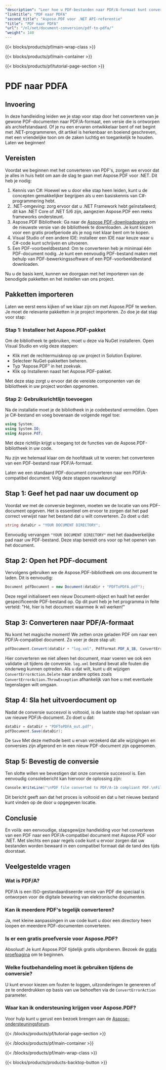 ```yaml
---
"description": "Leer hoe u PDF-bestanden naar PDF/A-formaat kunt converteren met Aspose.PDF voor .NET met deze stapsgewijze zelfstudie."
"linktitle": "PDF naar PDFA"
"second_title": "Aspose.PDF voor .NET API-referentie"
"title": "PDF naar PDFA"
"url": "/nl/net/document-conversion/pdf-to-pdfa/"
"weight": 140
---
```


{{< blocks/products/pf/main-wrap-class >}}

{{< blocks/products/pf/main-container >}}

{{< blocks/products/pf/tutorial-page-section >}}

# PDF naar PDFA

## Invoering

In deze handleiding leiden we je stap voor stap door het converteren van je gewone PDF-documenten naar PDF/A-formaat, een versie die is ontworpen als archiefstandaard. Of je nu een ervaren ontwikkelaar bent of net begint met .NET-programmeren, dit artikel is herkenbaar en boeiend geschreven, met een vriendelijke toon om de zaken luchtig en toegankelijk te houden. Laten we beginnen!

## Vereisten

Voordat we beginnen met het converteren van PDF's, zorgen we ervoor dat je alles in huis hebt om aan de slag te gaan met Aspose.PDF voor .NET. Dit heb je nodig:

1. Kennis van C#: Hoewel we u door elke stap heen leiden, kunt u de concepten gemakkelijker begrijpen als u een basiskennis van C#-programmering hebt.
2. .NET-omgeving: zorg ervoor dat u .NET Framework hebt geïnstalleerd; dit kan .NET Core of .NET 5/6 zijn, aangezien Aspose.PDF een reeks frameworks ondersteunt.
3. Aspose.PDF Bibliotheek: Ga naar de [Aspose PDF-downloadpagina](https://releases.aspose.com/pdf/net) om de nieuwste versie van de bibliotheek te downloaden. Je kunt kiezen voor een gratis proefperiode als je nog niet klaar bent om te kopen.
4. Visual Studio of een andere IDE: installeer een IDE naar keuze waar u C#-code kunt schrijven en uitvoeren.
5. Een PDF-voorbeeldbestand: Om te converteren heb je minimaal één PDF-document nodig. Je kunt een eenvoudig PDF-bestand maken met behulp van PDF-bewerkingssoftware of een PDF-voorbeeldbestand downloaden.

Nu u de basis kent, kunnen we doorgaan met het importeren van de benodigde pakketten en het instellen van ons project.

## Pakketten importeren

Laten we eerst eens kijken of we klaar zijn om met Aspose.PDF te werken. Je moet de relevante pakketten in je project importeren. Zo doe je dat stap voor stap:

### Stap 1: Installeer het Aspose.PDF-pakket

Om de bibliotheek te gebruiken, moet u deze via NuGet installeren. Open Visual Studio en volg deze stappen:

- Klik met de rechtermuisknop op uw project in Solution Explorer.
- Selecteer NuGet-pakketten beheren.
- Typ “Aspose.PDF” in het zoekvak.
- Klik op Installeren naast het Aspose.PDF-pakket.

Met deze stap zorgt u ervoor dat de vereiste componenten van de bibliotheek in uw project worden opgenomen.

### Stap 2: Gebruiksrichtlijn toevoegen

Na de installatie moet je de bibliotheek in je codebestand vermelden. Open je C#-bestand en voeg bovenaan de volgende regel toe:

```csharp
using System;
using System.IO;
using Aspose.Pdf;
```

Met deze richtlijn krijgt u toegang tot de functies van de Aspose.PDF-bibliotheek in uw code.

Nu zijn we helemaal klaar om de hoofdtaak uit te voeren: het converteren van een PDF-bestand naar PDF/A-formaat.

Laten we een standaard PDF-document converteren naar een PDF/A-compatibel document. Volg deze stappen nauwkeurig!

## Stap 1: Geef het pad naar uw document op

Voordat we met de conversie beginnen, moeten we de locatie van ons PDF-document opgeven. Het is essentieel om ervoor te zorgen dat het pad correct verwijst naar het bestand dat u wilt converteren. Zo doet u dat:

```csharp
string dataDir = "YOUR DOCUMENT DIRECTORY";
```

Eenvoudig vervangen `"YOUR DOCUMENT DIRECTORY"` met het daadwerkelijke pad naar uw PDF-bestand. Deze stap bereidt ons voor op het openen van het document.

## Stap 2: Open het PDF-document

Vervolgens gebruiken we de Aspose.PDF-bibliotheek om ons document te laden. Dit is eenvoudig:

```csharp
Document pdfDocument = new Document(dataDir + "PDFToPDFA.pdf");
```

Deze regel initialiseert een nieuw Document-object en haalt het eerder gespecificeerde PDF-bestand op. Op dit punt heb je het programma in feite verteld: "Hé, hier is het document waarmee ik wil werken!"

## Stap 3: Converteren naar PDF/A-formaat

Nu komt het magische moment! We zetten onze geladen PDF om naar een PDF/A-compatibel document. Zo voer je deze stap uit:

```csharp
pdfDocument.Convert(dataDir + "log.xml", PdfFormat.PDF_A_1B, ConvertErrorAction.Delete);
```

Hier converteren we niet alleen het document, maar voeren we ook een validatie uit tijdens de conversie. `log.xml` bestand bevat alle fouten die onderweg kunnen optreden. Als u dat wilt, kunt u dit wijzigen `ConvertErrorAction.Delete` naar andere opties zoals `ConvertErrorAction.ThrowException` afhankelijk van hoe u met eventuele tegenslagen wilt omgaan.

## Stap 4: Sla het uitvoerdocument op

Nadat de conversie succesvol is voltooid, is de laatste stap het opslaan van uw nieuwe PDF/A-document. Zo doet u dat:

```csharp
dataDir = dataDir + "PDFToPDFA_out.pdf";
pdfDocument.Save(dataDir);
```

De `Save` Met deze methode bent u ervan verzekerd dat alle wijzigingen en conversies zijn afgerond en in een nieuw PDF-document zijn opgenomen.

## Stap 5: Bevestig de conversie

Ten slotte willen we bevestigen dat onze conversie succesvol is. Een eenvoudig consolebericht kan hiervoor de oplossing zijn:

```csharp
Console.WriteLine("\nPDF file converted to PDF/A-1b compliant PDF.\nFile saved at " + dataDir);
```

Dit bericht geeft aan dat het proces is voltooid en dat u het nieuwe bestand kunt vinden op de door u opgegeven locatie.

## Conclusie

En voilà: een eenvoudige, stapsgewijze handleiding voor het converteren van een PDF naar een PDF/A-compatibel document met Aspose.PDF voor .NET. Met slechts een paar regels code kunt u ervoor zorgen dat uw bestanden worden bewaard in een compatibel formaat dat de tand des tijds doorstaat.


## Veelgestelde vragen

### Wat is PDF/A?
PDF/A is een ISO-gestandaardiseerde versie van PDF die speciaal is ontworpen voor de digitale bewaring van elektronische documenten.

### Kan ik meerdere PDF's tegelijk converteren?
Ja, met kleine aanpassingen in uw code kunt u door een directory heen loopen en meerdere PDF-documenten converteren.

### Is er een gratis proefversie voor Aspose.PDF?
Absoluut! Je kunt Aspose.PDF tijdelijk gratis uitproberen. Bezoek de [gratis proefpagina](https://releases.aspose.com/) om te beginnen.

### Welke foutbehandeling moet ik gebruiken tijdens de conversie?
U kunt ervoor kiezen om fouten te loggen, uitzonderingen te genereren of ze te onderdrukken op basis van uw behoeften via de `ConvertErrorAction` parameter.

### Waar kan ik ondersteuning krijgen voor Aspose.PDF?
Voor hulp kunt u gerust een bezoek brengen aan de [Aspose-ondersteuningsforum](https://forum.aspose.com/c/pdf/10).

{{< /blocks/products/pf/tutorial-page-section >}}

{{< /blocks/products/pf/main-container >}}

{{< /blocks/products/pf/main-wrap-class >}}

{{< blocks/products/products-backtop-button >}}